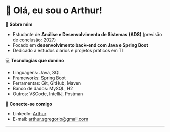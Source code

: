 # 👋 Olá, eu sou o Arthur!

🎯 **Sobre mim**
- Estudante de **Análise e Desenvolvimento de Sistemas (ADS)** (previsão de conclusão: 2027)
- Focado em **desenvolvimento back-end com Java e Spring Boot**
- Dedicado a estudos diários e projetos práticos em TI

💻 **Tecnologias que domino**
- Linguagens: Java, SQL
- Frameworks: Spring Boot
- Ferramentas: Git, GitHub, Maven
- Banco de dados: MySQL, H2
- Outros: VSCode, IntelliJ, Postman


🔗 **Conecte-se comigo**
- LinkedIn: [Arthur](https://www.linkedin.com/in/arthur-silveira-2ba5442a2/)
- E-mail: arthur.sgregorio@gmail.com

---
